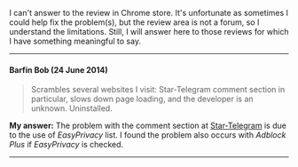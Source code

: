 I can't answer to the review in Chrome store. It's unfortunate as sometimes I could help fix the problem(s), but the review area is not a forum, so I understand the limitations. Still, I will answer here to those reviews for which I have something meaningful to say.

***

#### Barfin Bob (24 June 2014)
> Scrambles several websites I visit: Star-Telegram comment section in particular, slows down page loading, and the developer is an unknown. Uninstalled.

**My answer:** The problem with the comment section at [Star-Telegram](http://www.star-telegram.com/) is due to the use of _EasyPrivacy_ list. I found the problem also occurs with _Adblock Plus_ if _EasyPrivacy_ is checked.

***